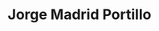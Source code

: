 ---
id: "jorgemadrid"
image: 
  src: "/src/images/jorgemadrid.jpg"
  alt: "jorge madrid"
title: "Jorge Madrid Portillo"
location: "USA, Manhattan - Madrid, Spain"
year: ""
platform: "Web Dev, Software solutions"
tech: "Shopify (Hydrogen and Liquid), Javascript, React, Remix, Wordpress, React Native, PHP"
show_title: false
secondary_link: { href: "/data/Jorge_Madrid_Portillo_CV.pdf", text: "Download my resume in pdf" }
url: "https://www.linkedin.com/in/jorge-madrid-0b17a915a/"
description: I am a software engineer with more than 12 years of experience in the field, both as a freelance and working for other companies. After graduating from San Pablo CEU 
            in Madrid I traveled to Denmark and completed a Master in Computer Science at Aalborg University . I like to explore many fields but have been mainly focused in web development and 
            mobile applications. Among my areas of expertise are React, Astro, Remix, Shopify (Hydrogen and Liquid), Wordpress, React Native and PHP, but I am ready to implement
            software solutions beyond this scope if necessary. Below you can check out my linkedin profile and download my resume in PDF.
---